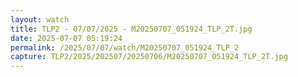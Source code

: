 ```yaml
---
layout: watch
title: TLP2 - 07/07/2025 - M20250707_051924_TLP_2T.jpg
date: 2025-07-07 05:19:24
permalink: /2025/07/07/watch/M20250707_051924_TLP_2
capture: TLP2/2025/202507/20250706/M20250707_051924_TLP_2T.jpg
---
```

